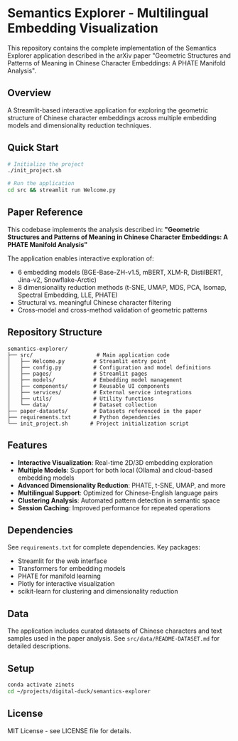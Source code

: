 # Semantics Explorer - Multilingual Embedding Visualization

This repository contains the complete implementation of the Semantics Explorer application described in the arXiv paper "Geometric Structures and Patterns of Meaning in Chinese Character Embeddings: A PHATE Manifold Analysis".

## Overview

A Streamlit-based interactive application for exploring the geometric structure of Chinese character embeddings across multiple embedding models and dimensionality reduction techniques.

## Quick Start

```bash
# Initialize the project
./init_project.sh

# Run the application
cd src && streamlit run Welcome.py
```

## Paper Reference

This codebase implements the analysis described in:
**"Geometric Structures and Patterns of Meaning in Chinese Character Embeddings: A PHATE Manifold Analysis"**

The application enables interactive exploration of:
- 6 embedding models (BGE-Base-ZH-v1.5, mBERT, XLM-R, DistilBERT, Jina-v2, Snowflake-Arctic)
- 8 dimensionality reduction methods (t-SNE, UMAP, MDS, PCA, Isomap, Spectral Embedding, LLE, PHATE)
- Structural vs. meaningful Chinese character filtering
- Cross-model and cross-method validation of geometric patterns

## Repository Structure

```
semantics-explorer/
├── src/                    # Main application code
│   ├── Welcome.py         # Streamlit entry point
│   ├── config.py          # Configuration and model definitions
│   ├── pages/             # Streamlit pages
│   ├── models/            # Embedding model management
│   ├── components/        # Reusable UI components
│   ├── services/          # External service integrations
│   ├── utils/             # Utility functions
│   └── data/              # Dataset collection
├── paper-datasets/        # Datasets referenced in the paper
├── requirements.txt       # Python dependencies
└── init_project.sh       # Project initialization script
```

## Features

- **Interactive Visualization**: Real-time 2D/3D embedding exploration
- **Multiple Models**: Support for both local (Ollama) and cloud-based embedding models
- **Advanced Dimensionality Reduction**: PHATE, t-SNE, UMAP, and more
- **Multilingual Support**: Optimized for Chinese-English language pairs
- **Clustering Analysis**: Automated pattern detection in semantic space
- **Session Caching**: Improved performance for repeated operations

## Dependencies

See `requirements.txt` for complete dependencies. Key packages:
- Streamlit for the web interface
- Transformers for embedding models
- PHATE for manifold learning
- Plotly for interactive visualization
- scikit-learn for clustering and dimensionality reduction

## Data

The application includes curated datasets of Chinese characters and text samples used in the paper analysis. See `src/data/README-DATASET.md` for detailed descriptions.

## Setup

```bash
conda activate zinets
cd ~/projects/digital-duck/semantics-explorer
```

## License

MIT License - see LICENSE file for details.
